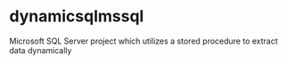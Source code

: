 # dynamicsqlmssql
Microsoft SQL Server project which utilizes a stored procedure to extract data dynamically
